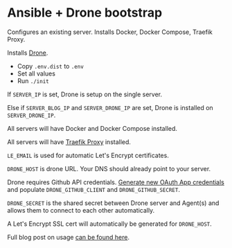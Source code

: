 # Ansible + Drone bootstrap

Configures an existing server. Installs Docker, Docker Compose, Traefik Proxy.

Installs [Drone](https://drone.io/).

* Copy `.env.dist` to `.env`
* Set all values
* Run `./init`

If `SERVER_IP` is set, Drone is setup on the single server.

Else if `SERVER_BLOG_IP` and `SERVER_DRONE_IP` are set,
Drone is installed on `SERVER_DRONE_IP`.

All servers will have Docker and Docker Compose installed.

All servers will have [Traefik Proxy](https://traefik.io/) installed.

`LE_EMAIL` is used for automatic Let's Encrypt certificates.

`DRONE_HOST` is drone URL. Your DNS should already point to your server.

Drone requires Github API credentials.
[Generate new OAuth App credentials](https://github.com/settings/developers)
and populate `DRONE_GITHUB_CLIENT` and `DRONE_GITHUB_SECRET`.

`DRONE_SECRET` is the shared secret between Drone server and Agent(s) and
allows them to connect to each other automatically.

A Let's Encrypt SSL cert will automatically be generated for `DRONE_HOST`.

Full blog post on usage
[can be found here](https://jtreminio.com/blog/setting-up-a-static-site-with-hugo-and-push-to-deploy-from-scratch).
